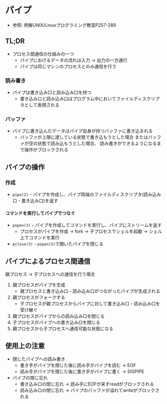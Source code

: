 # パイプ
- 参照: 例解UNIX/Linuxプログラミング教室P257-289

## TL;DR
- プロセス間通信の仕組みの一つ
  - パイプにおけるデータの流れは入力 -> 出力の一方通行
  - パイプは同じマシンのプロセスとのみ通信を行う

### 読み書き
- パイプは書き込み口と読み込み口を持つ
  - 書き込み口と読み込み口はプログラム中においてファイルディスクリプタとして表現される

### バッファ
- パイプに書き込んだデータはパイプ自身が持つバッファに書き込まれる
  - バッファが上限に達している状態で書き込もうとした場合
    またはバッファが空の状態で読み込もうとした場合、
    読み書きができるようになるまで操作がブロックされる

## パイプの操作
### 作成
- `pipe(2)` - パイプを作成し、パイプ両端のファイルディスクリプタ(読み込み口・書き込み口)を返す

#### コマンドを実行してパイプでつなぐ
- `popen(3)`  - パイプを作成してコマンドを実行し、パイプにストリームを返す
  - プロセスがパイプを作成 -> fork -> 子プロセスでシェルを起動 -> シェル上でコマンドを実行
- `pclose(3)` - `popen(3)`で開いたパイプを閉じる

## パイプによるプロセス間通信
親プロセス -> 子プロセスへの通信を行う場合

1. 親プロセスがパイプを生成
    - 親プロセスと書き込み口・読み込み口がつながったパイプが生成される
2. 親プロセスがフォークする
    - 子プロセスが親プロセスからパイプに対して書き込み口・読み込み口を受け継ぐ
3. 親プロセスがパイプからの読み込み口を閉じる
4. 子プロセスがパイプへの書き込み口を閉じる
5. 親プロセスから子プロセスへ通信可能な状態になる

## 使用上の注意
- 閉じたパイプへの読み書き
  - 書き手がパイプを閉じた後に読み手がパイプを読む -> EOF
  - 読み手がパイプを閉じた後に書き手がパイプに書く -> SIGPIPE
- パイプの閉じ忘れ
  - 書き込み口の閉じ忘れ -> 読み手にEOFが来ずreadがブロックされる
  - 読み込み口の閉じ忘れ -> パイプのバッファが溢れてwriteがブロックされる
